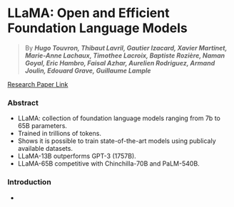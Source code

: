 # LLaMA: Open and Efficient Foundation Language Models

> By ***Hugo Touvron, Thibaut Lavril, Gautier Izacard, Xavier Martinet,
Marie-Anne Lachaux, Timothee Lacroix, Baptiste Rozière, Naman Goyal,
Eric Hambro, Faisal Azhar, Aurelien Rodriguez, Armand Joulin,
Edouard Grave, Guillaume Lample***

[Research Paper Link](https://arxiv.org/abs/2302.13971)

### Abstract
- LLaMA: collection of foundation language models ranging from 7b to 65B parameters.
- Trained in trillions of tokens.
- Shows it is possible to train state-of-the-art models using publicaly available datasets.
- LLaMA-13B outperforms GPT-3 (1757B).
- LLaMA-65B competitive with Chinchilla-70B and PaLM-540B.

### Introduction
-

